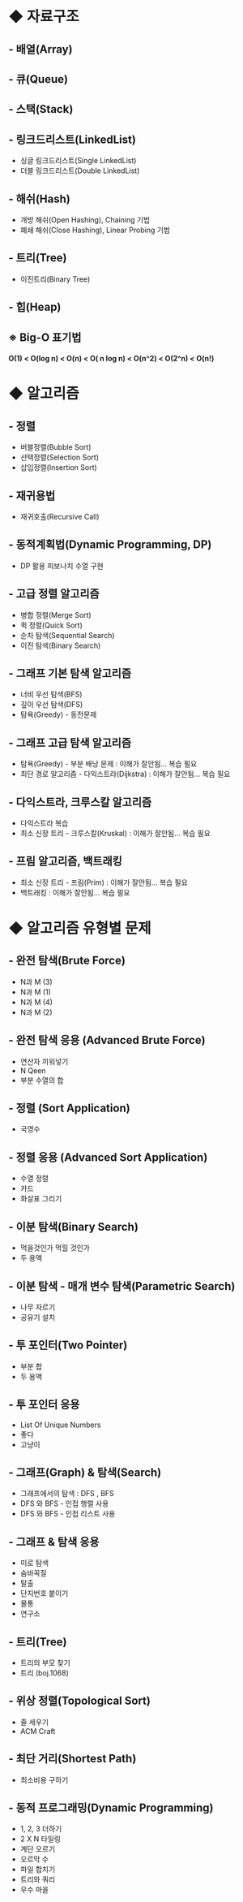 <h1>◆ 자료구조</h1>

<h2> - 배열(Array) </h2>
<h2> - 큐(Queue) </h2>
<h2> - 스택(Stack) </h2>
<h2> - 링크드리스트(LinkedList) </h2>

   - 싱글 링크드리스트(Single LinkedList)   
   - 더블 링크드리스트(Double LinkedList)
     
<h2> - 해쉬(Hash) </h2> 

   - 개방 해쉬(Open Hashing), Chaining 기법
   - 폐쇄 해쉬(Close Hashing), Linear Probing 기법
     
<h2> - 트리(Tree) </h2>

   - 이진트리(Binary Tree)
     
<h2> - 힙(Heap) </h2>
   
<h2>※ Big-O 표기법 </h2> 

<h4>O(1) < O(log n) < O(n) < O( n log n) < O(n^2) < O(2^n) < O(n!)</h4>


<h1>◆ 알고리즘</h1>

<h2> - 정렬 </h2>

   - 버블정렬(Bubble Sort)
   - 선택정렬(Selection Sort)
   - 삽입정렬(Insertion Sort)
   
<h2> - 재귀용법 </h2>

   - 재귀호출(Recursive Call)

<h2> - 동적계획법(Dynamic Programming, DP) </h2>

   - DP 활용 피보나치 수열 구현

<h2> - 고급 정렬 알고리즘 </h2>

   - 병합 정렬(Merge Sort)
   - 퀵 정렬(Quick Sort)
   - 순차 탐색(Sequential Search)
   - 이진 탐색(Binary Search)

<h2> - 그래프 기본 탐색 알고리즘 </h2>

   - 너비 우선 탐색(BFS)
   - 깊이 우선 탐색(DFS)
   - 탐욕(Greedy) - 동전문제

<h2> - 그래프 고급 탐색 알고리즘 </h2>

   - 탐욕(Greedy) - 부분 배낭 문제 : 이해가 잘안됨... 복습 필요
   - 최단 경로 알고리즘 - 다익스트라(Dijkstra) : 이해가 잘안됨... 복습 필요

<h2> - 다익스트라, 크루스칼 알고리즘 </h2>

   - 다익스트라 복습
   - 최소 신장 트리 - 크루스칼(Kruskal) : 이해가 잘안됨... 복습 필요

<h2> - 프림 알고리즘, 백트래킹 </h2>

   - 최소 신장 트리 - 프림(Prim) : 이해가 잘안됨... 복습 필요
   - 백트래킹 : 이해가 잘안됨... 복습 필요

<h1>◆ 알고리즘 유형별 문제</h1>

<h2> - 완전 탐색(Brute Force) </h2>

   - N과 M (3)
   - N과 M (1)
   - N과 M (4)
   - N과 M (2)

<h2> - 완전 탐색 응용 (Advanced Brute Force) </h2>

   - 연산자 끼워넣기
   - N Qeen
   - 부분 수열의 합

<h2> - 정렬 (Sort Application) </h2>

   - 국영수
     
<h2> - 정렬 응용 (Advanced Sort Application) </h2>

   - 수열 정렬
   - 카드
   - 화살표 그리기

<h2> - 이분 탐색(Binary Search) </h2>

   - 먹을것인가 먹힐 것인가
   - 두 용액

<h2> - 이분 탐색 - 매개 변수 탐색(Parametric Search) </h2>

   - 나무 자르기
   - 공유기 설치

<h2> - 투 포인터(Two Pointer) </h2>

   - 부분 합
   - 두 용액

<h2> - 투 포인터 응용 </h2>

   - List Of Unique Numbers
   - 좋다
   - 고냥이

<h2> - 그래프(Graph) & 탐색(Search) </h2>

   - 그래프에서의 탐색 : DFS , BFS
   - DFS 와 BFS - 인접 행렬 사용
   - DFS 와 BFS - 인접 리스트 사용

<h2> - 그래프 & 탐색 응용 </h2>

   - 미로 탐색
   - 숨바꼭질
   - 탈출
   - 단지번호 붙이기
   - 물통
   - 연구소

<h2> - 트리(Tree) </h2>

   - 트리의 부모 찾기
   - 트리 (boj.1068)

<h2> - 위상 정렬(Topological Sort) </h2>

   - 줄 세우기
   - ACM Craft

<h2> - 최단 거리(Shortest Path) </h2>

   - 최소비용 구하기

<h2> - 동적 프로그래밍(Dynamic Programming) </h2>

   - 1, 2, 3 더하기
   - 2 X N 타일링
   - 계단 오르기
   - 오르막 수
   - 파일 합치기
   - 트리와 쿼리
   - 우수 마을
